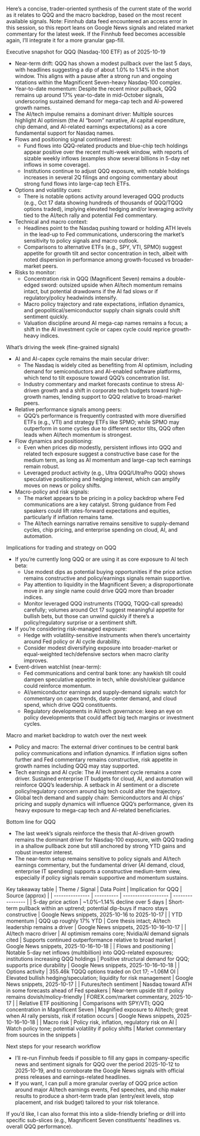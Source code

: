 Here’s a concise, trader-oriented synthesis of the current state of the world as it relates to QQQ and the macro backdrop, based on the most recent available signals. Note: Finnhub data feed encountered an access error in this session, so this report leans on Google News signals and related market commentary for the latest week. If the Finnhub feed becomes accessible again, I’ll integrate it for a more granular gap-fill.

Executive snapshot for QQQ (Nasdaq-100 ETF) as of 2025-10-19
- Near-term drift: QQQ has shown a modest pullback over the last 5 days, with headlines suggesting a dip of about 1.0% to 1.14% in the short window. This aligns with a pause after a strong run and ongoing rotations within the Magnificent Seven-heavy Nasdaq-100 complex.
- Year-to-date momentum: Despite the recent minor pullback, QQQ remains up around 17% year-to-date in mid-October signals, underscoring sustained demand for mega-cap tech and AI-powered growth names.
- The AI/tech impulse remains a dominant driver: Multiple sources highlight AI optimism (the AI “boom” narrative, AI capital expenditure, chip demand, and AI-related earnings expectations) as a core fundamental support for Nasdaq names.
- Flows and positioning signal continued interest:
  - Fund flows into QQQ-related products and blue-chip tech holdings appear positive over the recent multi-week window, with reports of sizable weekly inflows (examples show several billions in 5-day net inflows in some coverage).
  - Institutions continue to adjust QQQ exposure, with notable holdings increases in several 2Q filings and ongoing commentary about strong fund flows into large-cap tech ETFs.
- Options and volatility cues:
  - There is notable options activity around leveraged QQQ products (e.g., Oct 17 data showing hundreds of thousands of QQQ/TQQQ options traded), implying elevated hedging and/or leveraging activity tied to the AI/tech rally and potential Fed commentary.
- Technical and macro context:
  - Headlines point to the Nasdaq pushing toward or holding ATH levels in the lead-up to Fed communications, underscoring the market’s sensitivity to policy signals and macro outlook.
  - Comparisons to alternative ETFs (e.g., SPY, VTI, SPMO) suggest appetite for growth tilt and sector concentration in tech, albeit with noted dispersion in performance among growth-focused vs broader-market peers.
- Risks to monitor:
  - Concentration risk in QQQ (Magnificent Seven) remains a double-edged sword: outsized upside when AI/tech momentum remains intact, but potential drawdowns if the AI fad slows or if regulatory/policy headwinds intensify.
  - Macro policy trajectory and rate expectations, inflation dynamics, and geopolitical/semiconductor supply chain signals could shift sentiment quickly.
  - Valuation discipline around AI mega-cap names remains a focus; a shift in the AI investment cycle or capex cycle could reprice growth-heavy indices.

What’s driving the week (fine-grained signals)
- AI and AI-capex cycle remains the main secular driver:
  - The Nasdaq is widely cited as benefiting from AI optimism, including demand for semiconductors and AI-enabled software platforms, which tend to tilt exposure toward QQQ’s concentration list.
  - Industry commentary and market forecasts continue to stress AI-driven growth and a shift in corporate tech budgets toward high-growth names, lending support to QQQ relative to broad-market peers.
- Relative performance signals among peers:
  - QQQ’s performance is frequently contrasted with more diversified ETFs (e.g., VTI) and strategy ETFs like SPMO; while SPMO may outperform in some cycles due to different sector tilts, QQQ often leads when AI/tech momentum is strongest.
- Flow dynamics and positioning:
  - Even when prices dip modestly, persistent inflows into QQQ and related tech exposure suggest a constructive base case for the medium term, as long as AI momentum and large-cap tech earnings remain robust.
  - Leveraged product activity (e.g., Ultra QQQ/UltraPro QQQ) shows speculative positioning and hedging interest, which can amplify moves on news or policy shifts.
- Macro-policy and risk signals:
  - The market appears to be pricing in a policy backdrop where Fed communications are a key catalyst. Strong guidance from Fed speakers could lift rates-forward expectations and equities, particularly if inflation remains tame.
  - The AI/tech earnings narrative remains sensitive to supply-demand cycles, chip pricing, and enterprise spending on cloud, AI, and automation.

Implications for trading and strategy on QQQ
- If you’re currently long QQQ or are using it as core exposure to AI tech beta:
  - Use modest dips as potential buying opportunities if the price action remains constructive and policy/earnings signals remain supportive.
  - Pay attention to liquidity in the Magnificent Seven; a disproportionate move in any single name could drive QQQ more than broader indices.
  - Monitor leveraged QQQ instruments (TQQQ, TQQQ-call spreads) carefully; volumes around Oct 17 suggest meaningful appetite for bullish bets, but those can unwind quickly if there’s a policy/regulatory surprise or a sentiment shift.
- If you’re considering risk-managed exposure:
  - Hedge with volatility-sensitive instruments when there’s uncertainty around Fed policy or AI cycle durability.
  - Consider modest diversifying exposure into broader-market or equal-weighted tech/defensive sectors when macro clarity improves.
- Event-driven watchlist (near-term):
  - Fed communications and central bank tone: any hawkish tilt could dampen speculative appetite in tech, while dovish/clear guidance could reinforce momentum.
  - AI/semiconductor earnings and supply-demand signals: watch for commentary on capex trends, data-center demand, and cloud spend, which drive QQQ constituents.
  - Regulatory developments in AI/tech governance: keep an eye on policy developments that could affect big tech margins or investment cycles.

Macro and market backdrop to watch over the next week
- Policy and macro: The external driver continues to be central bank policy communications and inflation dynamics. If inflation signs soften further and Fed commentary remains constructive, risk appetite in growth names including QQQ may stay supported.
- Tech earnings and AI cycle: The AI investment cycle remains a core driver. Sustained enterprise IT budgets for cloud, AI, and automation will reinforce QQQ’s leadership. A setback in AI sentiment or a discrete policy/regulatory concern around big tech could alter the trajectory.
- Global tech demand and supply chain: Semiconductors and AI chips’ pricing and supply dynamics will influence QQQ’s performance, given its heavy exposure to mega-cap tech and AI-related beneficiaries.

Bottom line for QQQ
- The last week’s signals reinforce the thesis that AI-driven growth remains the dominant driver for Nasdaq-100 exposure, with QQQ trading in a shallow pullback zone but still anchored by strong YTD gains and robust investor interest.
- The near-term setup remains sensitive to policy signals and AI/tech earnings commentary, but the fundamental driver (AI demand, cloud, enterprise IT spending) supports a constructive medium-term view, especially if policy signals remain supportive and momentum sustains.

Key takeaway table
| Theme / Signal | Data Point | Implication for QQQ | Source (approx) |
| --------------- | ---------- | ------------------- | ---------------- |
| 5-day price action | ~1.0%–1.14% decline over 5 days | Short-term pullback within an uptrend; potential dip-buys if macro stays constructive | Google News snippets, 2025-10-16 to 2025-10-17 |
| YTD momentum | QQQ up roughly 17% YTD | Core thesis intact; AI/tech leadership remains a driver | Google News snippets, 2025-10-16–10-17 |
| AI/tech macro driver | AI optimism remains core; Nvidia/AI demand signals cited | Supports continued outperformance relative to broad market | Google News snippets, 2025-10-16–10-18 |
| Flows and positioning | Notable 5-day net inflows (multibillion) into QQQ-related exposures; institutions increasing QQQ holdings | Positive structural demand for QQQ; supports price durability | Google News snippets, 2025-10-16–10-18 |
| Options activity | 355.46k TQQQ options traded on Oct 17; ~1.06M OI | Elevated bullish hedging/speculation; liquidity for risk management | Google News snippets, 2025-10-17 |
| Futures/tech sentiment | Nasdaq toward ATH in some forecasts ahead of Fed speakers | Near-term upside tilt if policy remains dovish/molicy-friendly | FOREX.com/market commentary, 2025-10-17 |
| Relative ETF positioning | Comparisons with SPY/VTI; QQQ concentration in Magnificent Seven | Magnified exposure to AI/tech; great when AI rally persists, risk if rotation occurs | Google News snippets, 2025-10-16–10-18 |
| Macro risk | Policy risk, inflation, regulatory risk on AI | Watch policy tone; potential volatility if policy shifts | Market commentary from sources in the snippets |

Next steps for your research workflow
- I’ll re-run Finnhub feeds if possible to fill any gaps in company-specific news and sentiment signals for QQQ over the period 2025-10-12 to 2025-10-19, and to corroborate the Google News signals with official press releases and earnings-related headlines.
- If you want, I can pull a more granular overlay of QQQ price action around major AI/tech earnings events, Fed speeches, and chip maker results to produce a short-term trade plan (entry/exit levels, stop placement, and risk budget) tailored to your risk tolerance.

If you’d like, I can also format this into a slide-friendly briefing or drill into specific sub-slices (e.g., Magnificent Seven constituents’ headlines vs. overall QQQ performance).